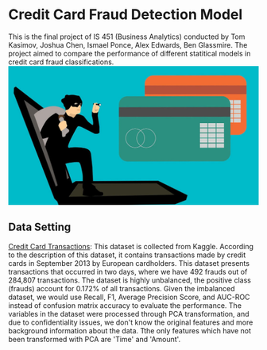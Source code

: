 # Credit Card Fraud Detection Model

This is the final project of IS 451 (Business Analytics) conducted by Tom Kasimov, Joshua Chen, Ismael Ponce, Alex Edwards, Ben Glassmire. The project aimed to compare the performance of different statitical models in credit card fraud classifications. 
![credit-card-fraud](credit-card-fraud.jpg)

## Data Setting
[Credit Card Transactions](https://www.kaggle.com/datasets/mlg-ulb/creditcardfraud#): This dataset is collected from Kaggle. According to the description of this dataset, it contains transactions made by credit cards in September 2013 by European cardholders. This dataset presents transactions that occurred in two days, where we have 492 frauds out of 284,807 transactions. The dataset is highly unbalanced, the positive class (frauds) account for 0.172% of all transactions. Given the imbalanced dataset, we would use Recall, F1, Average Precision Score, and AUC-ROC instead of confusion matrix accuracy to evaluate the performance. The variables in the dataset were processed through PCA transformation, and due to confidentiality issues, we don't know the original features and more background information about the data. Tthe only features which have not been transformed with PCA are 'Time' and 'Amount'.
